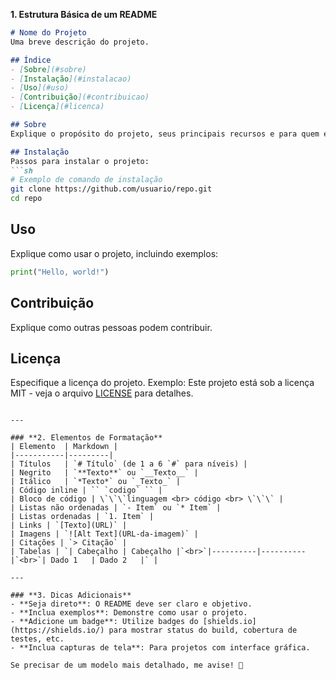 **1. Estrutura Básica de um README**
```md
# Nome do Projeto
Uma breve descrição do projeto.

## Índice
- [Sobre](#sobre)
- [Instalação](#instalacao)
- [Uso](#uso)
- [Contribuição](#contribuicao)
- [Licença](#licenca)

## Sobre
Explique o propósito do projeto, seus principais recursos e para quem ele é útil.

## Instalação
Passos para instalar o projeto:
```sh
# Exemplo de comando de instalação
git clone https://github.com/usuario/repo.git
cd repo
```

## Uso
Explique como usar o projeto, incluindo exemplos:
```python
print("Hello, world!")
```

## Contribuição
Explique como outras pessoas podem contribuir.

## Licença
Especifique a licença do projeto. Exemplo:
Este projeto está sob a licença MIT - veja o arquivo [LICENSE](LICENSE) para detalhes.
```

---

### **2. Elementos de Formatação**
| Elemento  | Markdown |
|-----------|---------|
| Títulos   | `# Título` (de 1 a 6 `#` para níveis) |
| Negrito   | `**Texto**` ou `__Texto__` |
| Itálico   | `*Texto*` ou `_Texto_` |
| Código inline | `` `codigo` `` |
| Bloco de código | \`\`\`linguagem <br> código <br> \`\`\` |
| Listas não ordenadas | `- Item` ou `* Item` |
| Listas ordenadas | `1. Item` |
| Links | `[Texto](URL)` |
| Imagens | `![Alt Text](URL-da-imagem)` |
| Citações | `> Citação` |
| Tabelas | `| Cabeçalho | Cabeçalho |`<br>`|----------|----------|`<br>`| Dado 1   | Dado 2   |` |

---

### **3. Dicas Adicionais**
- **Seja direto**: O README deve ser claro e objetivo.
- **Inclua exemplos**: Demonstre como usar o projeto.
- **Adicione um badge**: Utilize badges do [shields.io](https://shields.io/) para mostrar status do build, cobertura de testes, etc.
- **Inclua capturas de tela**: Para projetos com interface gráfica.

Se precisar de um modelo mais detalhado, me avise! 🚀
